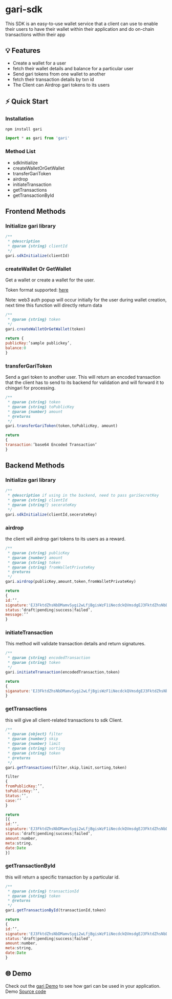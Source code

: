 # gari-sdk
This SDK is an easy-to-use wallet service that a client can use to enable their users to have
their wallet within their application and do on-chain transactions within their app

## 💡 Features 

- Create a wallet for a user
- fetch their wallet details and balance for a particular user
- Send gari tokens from one wallet to another
- fetch their transaction details by txn id
- The Client can Airdrop gari tokens to its users

## ⚡ Quick Start

### Installation

```shell
npm install gari
```

```js
import * as gari from 'gari'
```

### Method List
- sdkInitialize
- createWalletOrGetWallet
- transferGariToken
- airdrop
- initiateTransaction
- getTransactions
- getTransactionById

## Frontend Methods
### Initialize gari library
```js
/**
 * @description 
 * @param {string} clientId 
 */
gari.sdkInitialize(clientId)
```

### createWallet Or GetWallet
Get a wallet or create a wallet for the user.

Token format supported:
[here](https://web3auth.io/docs/custom-authentication/byo-jwt-providers)

Note: web3 auth popup will occur initially for the user during wallet creation, next time this function will directly return data

```js
/**
 * @param {string} token
 */
gari.createWalletOrGetWallet(token)
 
return {
publicKey:’sample publickey’,
balance:0
} 
```

### transferGariToken
Send a gari token to another user. This will return an encoded transaction that the client has to send to its backend for validation and will forward it to chingari for processing.

```js
/**
 * @param {string} token
 * @param {string} toPublicKey
 * @param {number} amount
 * @returns 
 */
gari.transferGariToken(token,toPublicKey, amount)

return
{
transaction:’base64 Encoded Transaction’
}
```

## Backend Methods

### Initialize gari library
```js
/**
 * @description if using in the backend, need to pass gariSecretKey
 * @param {string} clientId 
 * @param {string?} secerateKey 
 */
gari.sdkInitialize(clientId,secerateKey)
```

### airdrop
the client will airdrop gari tokens to its users as a reward. 
```js
/**
 * @param {string} publicKey 
 * @param {number} amount 
 * @param {string} token 
 * @param {string} fromWalletPrivateKey 
 * @returns 
 */
gari.airdrop(publicKey,amount,token,fromWalletPrivateKey)

return
{
id:’’,
signature:'EJ3FktdZhsNbDMamvSygi2wLfjBgisWzF1iNecdckQVmsdgEJ3FktdZhsNbDMamvSygi2wLfjBgisWzF1iNecdckQVm',
status:’draft|pending|success|failed’,
message:’’
}
```

### initiateTransaction 
This method will validate transaction details and return signatures.

```js
/**
 * @param {string} encodedTransaction 
 * @param {string} token 
 */
gari.initiateTransaction(encodedTransaction,token)

return 
{
siganature:'EJ3FktdZhsNbDMamvSygi2wLfjBgisWzF1iNecdckQVmsdgEJ3FktdZhsNbDMamvSygi2wLfjBgisWzF1iNecdckQVm'
}
```

### getTransactions
this will give all client-related transactions to sdk Client. 

```js
/**
 * @param {object} filter 
 * @param {number} skip 
 * @param {number} limit 
 * @param {string} sorting 
 * @param {string} token 
 * @returns 
 */
gari.getTransactions(filter,skip,limit,sorting,token)

filter
{
fromPublicKey:’’,
toPublicKey:’’,
Status:’’,
case:’’
}

return
[{
id:’’,
signature:'EJ3FktdZhsNbDMamvSygi2wLfjBgisWzF1iNecdckQVmsdgEJ3FktdZhsNbDMamvSygi2wLfjBgisWzF1iNecdckQVm',
status:’draft|pending|success|failed’,
amount:number,
meta:string,
date:Date
}]
```

### getTransactionById
this will return a specific transaction by a particular id.


```js
/**
 * @param {string} transactionId 
 * @param {string} token
 * @returns 
 */
gari.getTransactionById(transactionId,token)

return
{
id:’’,
signature:'EJ3FktdZhsNbDMamvSygi2wLfjBgisWzF1iNecdckQVmsdgEJ3FktdZhsNbDMamvSygi2wLfjBgisWzF1iNecdckQVm',
status:’draft|pending|success|failed’,
amount:number,
meta:string,
date:Date
}
```

## 🌐 Demo
Check out the [gari Demo](https://demo-gari-sdk.vercel.app/) to see how gari can be used in your application.
Demo [Source code](https://github.com/gari-network/demo-gari-sdk)
